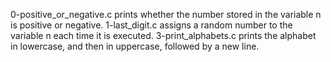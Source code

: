 0-positive_or_negative.c prints whether the number stored in the variable n is positive or negative.
1-last_digit.c assigns a random number to the variable n each time it is executed.
3-print_alphabets.c prints the alphabet in lowercase, and then in uppercase, followed by a new line.

